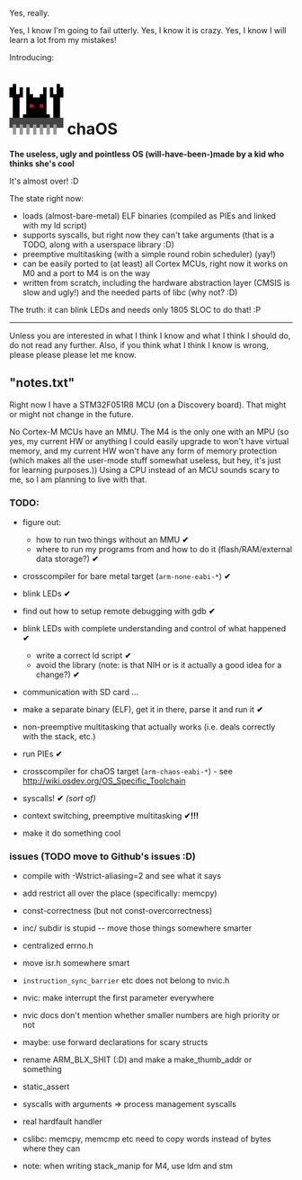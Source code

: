Yes, really.

Yes, I know I'm going to fail utterly. Yes, I know it is crazy. Yes, I know I will learn a lot from my mistakes!

Introducing:

![chaOS logo](https://github.com/anotherkamila/chaOS/raw/master/logo-large.png) chaOS
=====================================================================================

**The useless, ugly and pointless OS (will-have-been-)made by a kid who thinks she's cool**

It's almost over! :D

The state right now:

- loads (almost-bare-metal) ELF binaries (compiled as PIEs and linked with my ld script)
- supports syscalls, but right now they can't take arguments (that is a TODO, along with a userspace library :D)
- preemptive multitasking (with a simple round robin scheduler) (yay!)
- can be easily ported to (at least) all Cortex MCUs, right now it works on M0 and a port to M4 is on the way
- written from scratch, including the hardware abstraction layer (CMSIS is slow and ugly!) and the needed parts of libc (why not? :D)

The truth: it can blink LEDs and needs only 1805 SLOC to do that! :P

----------------------------------------------------------------------------

Unless you are interested in what I think I know and what I think I should do, do not read any further. Also, if you think what I think I know is wrong, please please please let me know.

"notes.txt"
-----------

Right now I have a STM32F051R8 MCU (on a Discovery board). That might or might not change in the future.

No Cortex-M MCUs have an MMU. The M4 is the only one with an MPU (so yes, my current HW or anything I could easily upgrade to won't have virtual memory, and my current HW won't have any form of memory protection (which makes all the user-mode stuff somewhat useless, but hey, it's just for learning purposes.)) Using a CPU instead of an MCU sounds scary to me, so I am planning to live with that.

### TODO:

 - figure out:
   - how to run two things without an MMU  **✔**
   - where to run my programs from and how to do it (flash/RAM/external data storage?)  **✔**
 - crosscompiler for bare metal target (`arm-none-eabi-*`)  **✔**
 - blink LEDs  **✔**
 - find out how to setup remote debugging with gdb  **✔**
 - blink LEDs with complete understanding and control of what happened  **✔**
   - write a correct ld script  **✔**
   - avoid the library (note: is that NIH or is it actually a good idea for a change?)  **✔**
 - communication with SD card
...

 - make a separate binary (ELF), get it in there, parse it and run it  **✔**
 - non-preemptive multitasking that actually works (i.e. deals correctly with the stack, etc.)
 - run PIEs  **✔**
 - crosscompiler for chaOS target (`arm-chaos-eabi-*`) - see http://wiki.osdev.org/OS_Specific_Toolchain
 - syscalls!  **✔** *(sort of)*
 - context switching, preemptive multitasking **✔!!!**
 - make it do something cool

### issues (TODO move to Github's issues :D)

- compile with -Wstrict-aliasing=2 and see what it says
- add restrict all over the place (specifically: memcpy)
- const-correctness (but not const-overcorrectness)
- inc/ subdir is stupid -- move those things somewhere smarter
- centralized errno.h
- move isr.h somewhere smart
- `instruction_sync_barrier` etc does not belong to nvic.h
- nvic: make interrupt the first parameter everywhere
- nvic docs don't mention whether smaller numbers are high priority or not
- maybe: use forward declarations for scary structs
- rename ARM_BLX_SHIT (:D) and make a make_thumb_addr or something
- static_assert
- syscalls with arguments => process management syscalls
- real hardfault handler
- cslibc: memcpy, memcmp etc need to copy words instead of bytes where they can

- note: when writing stack_manip for M4, use ldm and stm
